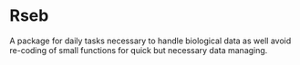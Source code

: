 # Rseb
A package for daily tasks necessary to handle biological data as well avoid re-coding of small functions for quick but necessary data managing.
